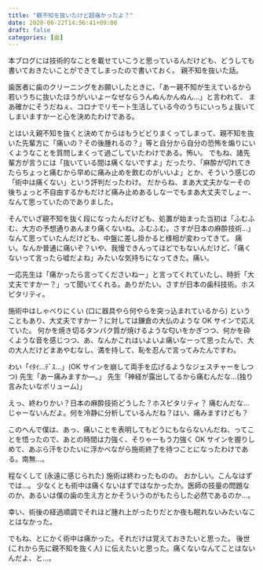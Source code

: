 ```yaml
---
title: "親不知を抜いたけど超痛かったよ？"
date: 2020-06-22T14:56:41+09:00
draft: false
categories: [歯]
---
```


本ブログには技術的なことを載せていこうと思っているんだけども、どうしても書いておきたいことができてしまったので書いておく。
親不知を抜いた話。

<!--more-->

歯医者に歯のクリーニングをお願いしたときに、「あー親不知が生えているから若いうちに抜いたほうがいいよーなぜならうんぬんかんぬん…」と言われて、
まあ確かにそうだねぇ、コロナでリモート生活している今のうちにいっちょ抜いてしまいますかーと心を決めたわけである。

とはいえ親不知を抜くと決めてからはもうビビりまくってしまって、親不知を抜いた先輩方に「痛いの？その後腫れるの？」等と自分から自分の恐怖を煽りにいくようなことを質問しまくって過ごしていたわけである。怖い。
でもね、諸先輩方が言うには「抜いている間は痛くないですよ」だったり、「麻酔が切れてきたらちょっと痛むから早めに痛み止めを飲むのがいいよ」とか、そういう感じの「術中は痛くない」という評判だったわけ。
だからね、まあ大丈夫かなーその後ちょっと不自由するかもだけど痛み止めあるしなーでもまあ大丈夫でしょー、なんて思っていたのでありました。

そんでいざ親不知を抜く段になったんだけども、処置が始まった当初は「ふむふむ、大方の予想通りあんまり痛くないね。ふむふむ。さすが日本の麻酔技術…」なんて思っていたんだけども、中盤に差し掛かると様相が変わってきて。
痛い。なんか普通に痛いぞ？いや、我慢できんってほどでもないんだけど、「痛くないって言ったら嘘だよね」みたいな気持ちになってきた。痛い。

一応先生は「痛かったら言ってくださいねー」と言ってくれていたし、時折「大丈夫ですかー？」って聞いてくれる。ありがたい。さすが日本の歯科技術。ホスピタリティ。

施術中はしゃべりにくい (口に器具やら何やらを突っ込まれているから) ということもあり、大丈夫ですかー？に対しては鎌倉の大仏のような OK サインで応えていた。
何かを焼き切るタンパク質が焼けるような匂いをかぎつつ、何かを砕くような音を感じつつ、あ、なんかこれはいよいよ痛いなーって思ったんで、大の大人だけどまあやむなし、満を持して、恥を忍んで言ってみたんですわ。

わい「ｲﾀｲ…ﾃﾞｽ…」(OK サインを崩して両手を広げるようなジェスチャーをしつつ)
先生「あー痛みますか―。」
先生「神経が露出してるから痛むんだな…(独り言みたいなボリューム)」

えっ、終わりかい？日本の麻酔技術どうした？ホスピタリティ？
痛むんだな…じゃーないんだよ。何を冷静に分析しているんだね？はい、痛みますけども？

このへんで僕は、あっ、痛いことを表明してもどうにもならないんだね、ってことを悟ったので、あとの時間は力強く、そりゃーもう力強く OK サインを握りしめて、あぶら汗をひたいに浮かべながら施術終了を待つことになったわけである。南無…。

程なくして (永遠に感じられた) 施術は終わったものの。
おかしい。こんなはずでは…。
少なくとも術中は痛くないはずではなかったか。医師の技量の問題なのか、あるいは僕の歯の生え方とかそういうのがもたらした必然であるのか…。

幸い、術後の経過順調でそれほど腫れ上がったりだとか夜も眠れないみたいなことはなかった。

でもね、とにかく術中は痛かった。それだけは覚えておきたいと思った。
後世 (これから先に親不知を抜く人) に伝えたいと思った。痛くないなんてことはないんだよ、と…。
